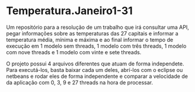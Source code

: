 # Temperatura.Janeiro1-31
Um repositório para a resolução de um trabalho que irá consultar uma API, pegar informações sobre as temperaturas das 27 capitais e informar a temperatura média, mínima e máxima e ao final informar o tempo de execução em 1 modelo sem threads, 1 modelo com três threads, 1 modelo com nove threads e 1 modelo com vinte e sete threads.


O projeto possui 4 arquivos diferentes que atuam de forma independete.
Para executá-los, basta baixar cada um deles, abrí-los com o eclipse ou netbeans e rodar eles de forma independente e comparar a velocidade de da aplicação com 0, 3, 9 e 27 threads na hora de processar.
